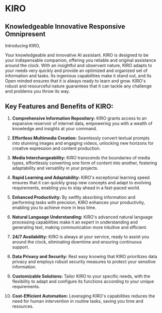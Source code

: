 

# KIRO



## Knowledgeable Innovative Responsive Omnipresent

Introducing KIRO,

Your knowledgeable and innovative AI assistant. KIRO is designed to be your indispensable companion, offering you reliable and original assistance around the clock. With an insightful and observant nature, KIRO adapts to your needs very quickly and provide an optimized and organized set of information and tasks. Its ingenious capabilities make it stand out, and its Open minded ensures that it is always ready to learn and grow. KIRO's robust and resourceful nature guarantees that it can tackle any challenge and problems you throw its way.


## Key Features and Benefits of KIRO:

1. **Comprehensive Information Repository:** KIRO grants access to an expansive reservoir of internet data, empowering you with a wealth of knowledge and insights at your command.

2. **Effortless Multimedia Creation:** Seamlessly convert textual prompts into stunning images and engaging videos, unlocking new horizons for creative expression and content production.

3. **Media Interchangeability:** KIRO transcends the boundaries of media types, effortlessly converting one form of content into another, fostering adaptability and versatility in your projects.

4. **Rapid Learning and Adaptability:** KIRO's exceptional learning speed ensures that it can quickly grasp new concepts and adapt to evolving requirements, enabling you to stay ahead in a fast-paced world.

5. **Enhanced Productivity:** By swiftly absorbing information and performing tasks with precision, KIRO enhances your productivity, enabling you to achieve more in less time.

6. **Natural Language Understanding:** KIRO's advanced natural language processing capabilities make it an expert in understanding and generating text, making communication more intuitive and efficient.

7. **24/7 Availability:** KIRO is always at your service, ready to assist you around the clock, eliminating downtime and ensuring continuous support.

8. **Data Privacy and Security:** Rest easy knowing that KIRO prioritizes data privacy and employs robust security measures to protect your sensitive information.

9. **Customizable Solutions:** Tailor KIRO to your specific needs, with the flexibility to adapt and configure its functions according to your unique requirements.

10. **Cost-Efficient Automation:** Leveraging KIRO's capabilities reduces the need for human intervention in routine tasks, saving you time and resources.

